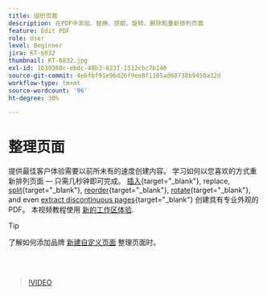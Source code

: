 ```yaml
---
title: 组织页面
description: 在PDF中添加、替换、提取、旋转、删除和重新排列页面
feature: Edit PDF
role: User
level: Beginner
jira: KT-6832
thumbnail: KT-6832.jpg
exl-id: 1b39380c-ebdc-48b3-8237-1512cbc7b146
source-git-commit: 4e6fbf91e96d26f9ee8f1105ad68738b9450a32d
workflow-type: tm+mt
source-wordcount: '96'
ht-degree: 30%

---
```


# 整理页面

提供最佳客户体验需要以前所未有的速度创建内容。 学习如何以您喜欢的方式重新排列页面 — 只需几秒钟即可完成。 [插入](https://www.adobe.com/acrobat/online/add-pages-to-pdf.html){target="_blank"}, replace, [split](https://www.adobe.com/acrobat/online/split-pdf.html){target="_blank"}, [reorder](https://www.adobe.com/acrobat/online/rearrange-pdf.html){target="_blank"}, [rotate](https://www.adobe.com/acrobat/online/rotate-pdf.html){target="_blank"}, and even [extract discontinuous pages](https://www.adobe.com/acrobat/online/extract-pdf-pages.html){target="_blank"} 创建具有专业外观的PDF。 本视频教程使用 [新的工作区体验](new-workspace.md).

>[!TIP]
>
>了解如何添加品牌 [新建自定义页面](add-custom-page.md) 整理页面时。

<br> 

>[!VIDEO](https://video.tv.adobe.com/v/3409022?quality=12&learn=on&hidetitle=true)
